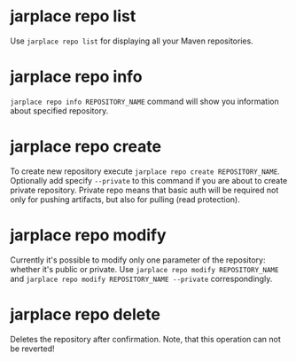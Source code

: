 # jarplace repo list

Use `jarplace repo list` for displaying all your Maven repositories. 

# jarplace repo info

`jarplace repo info REPOSITORY_NAME` command will show you information about specified repository.

# jarplace repo create

To create new repository execute `jarplace repo create REPOSITORY_NAME`. Optionally add specify `--private` to this command if you are about to create private repository. Private repo means that basic auth will be required not only for pushing artifacts, but also for pulling (read protection).

# jarplace repo modify

Currently it's possible to modify only one parameter of the repository: whether it's public or private. Use `jarplace repo modify REPOSITORY_NAME` and `jarplace repo modify REPOSITORY_NAME --private` correspondingly. 

# jarplace repo delete

Deletes the repository after confirmation. Note, that this operation can not be reverted!
